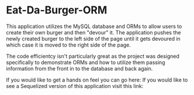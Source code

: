 # Eat-Da-Burger-ORM

This application utilizes the MySQL database and ORMs to allow users to create their own burger and then "devour" it. The application pushes the newly created burger to the left side of the page until it gets devoured in which case it is moved to the right side of the page.

The code efficientcy isn't particularly great as the project was designed specifically to demonstrate ORMs and how to utilize them passing information from the front in to the database and back again.

If you would like to get a hands on feel you can go here:
If you would like to see a Sequelized version of this application visit this link:
